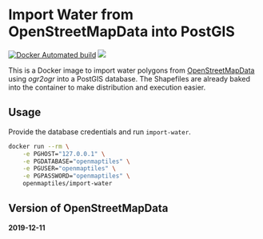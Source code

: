 # Import Water from OpenStreetMapData into PostGIS
[![Docker Automated build](https://img.shields.io/docker/automated/openmaptiles/import-water.svg?maxAge=2592000)](https://hub.docker.com/r/openmaptiles/import-water) [![](https://images.microbadger.com/badges/image/openmaptiles/import-water.svg)](https://microbadger.com/images/openmaptiles/import-water)

This is a Docker image to import water polygons from [OpenStreetMapData](http://osmdata.openstreetmap.de/) using *ogr2ogr* into a PostGIS database.
The Shapefiles are already baked into the container to make distribution and execution easier.

## Usage

Provide the database credentials and run `import-water`.

```bash
docker run --rm \
    -e PGHOST="127.0.0.1" \
    -e PGDATABASE="openmaptiles" \
    -e PGUSER="openmaptiles" \
    -e PGPASSWORD="openmaptiles" \
    openmaptiles/import-water
```
## Version of OpenStreetMapData
**2019-12-11**
